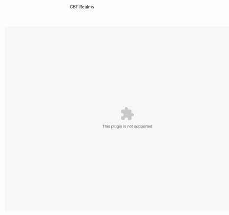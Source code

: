 <html>
<header>CBT Realms</header>
<body>
<embed src="CBTRealms.swf" width="800" height="600"> </embed>
</body>
</html>
